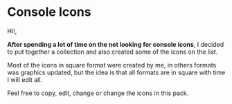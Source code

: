 # Console Icons

Hi!,

**After spending a lot of time on the net looking for console icons**, I decided to put together a collection and also created some of the icons on the list.

Most of the icons in square format were created by me, in others formats was graphics updated, but the idea is that all formats are in square with time I will edit all.

Feel free to copy, edit, change or change the icons in this pack.

